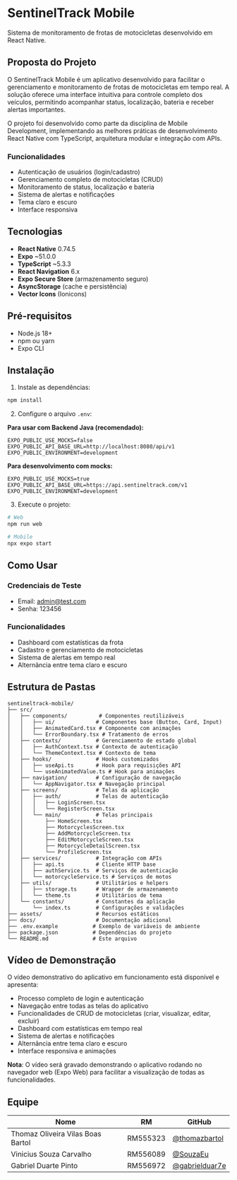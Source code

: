 # SentinelTrack Mobile

Sistema de monitoramento de frotas de motocicletas desenvolvido em React Native.

## Proposta do Projeto

O SentinelTrack Mobile é um aplicativo desenvolvido para facilitar o gerenciamento e monitoramento de frotas de motocicletas em tempo real. A solução oferece uma interface intuitiva para controle completo dos veículos, permitindo acompanhar status, localização, bateria e receber alertas importantes.

O projeto foi desenvolvido como parte da disciplina de Mobile Development, implementando as melhores práticas de desenvolvimento React Native com TypeScript, arquitetura modular e integração com APIs.

### Funcionalidades

- Autenticação de usuários (login/cadastro)
- Gerenciamento completo de motocicletas (CRUD)
- Monitoramento de status, localização e bateria
- Sistema de alertas e notificações
- Tema claro e escuro
- Interface responsiva

## Tecnologias

- **React Native** 0.74.5
- **Expo** ~51.0.0
- **TypeScript** ~5.3.3
- **React Navigation** 6.x
- **Expo Secure Store** (armazenamento seguro)
- **AsyncStorage** (cache e persistência)
- **Vector Icons** (Ionicons)

## Pré-requisitos

- Node.js 18+
- npm ou yarn
- Expo CLI

## Instalação

1. Instale as dependências:

```bash
npm install
```

2. Configure o arquivo `.env`:

**Para usar com Backend Java (recomendado):**
```env
EXPO_PUBLIC_USE_MOCKS=false
EXPO_PUBLIC_API_BASE_URL=http://localhost:8080/api/v1
EXPO_PUBLIC_ENVIRONMENT=development
```

**Para desenvolvimento com mocks:**
```env
EXPO_PUBLIC_USE_MOCKS=true
EXPO_PUBLIC_API_BASE_URL=https://api.sentineltrack.com/v1
EXPO_PUBLIC_ENVIRONMENT=development
```

3. Execute o projeto:

```bash
# Web
npm run web

# Mobile
npx expo start
```

## Como Usar

### Credenciais de Teste

- Email: admin@test.com
- Senha: 123456

### Funcionalidades

- Dashboard com estatísticas da frota
- Cadastro e gerenciamento de motocicletas
- Sistema de alertas em tempo real
- Alternância entre tema claro e escuro

## Estrutura de Pastas

```
sentineltrack-mobile/
├── src/
│   ├── components/          # Componentes reutilizáveis
│   │   ├── ui/             # Componentes base (Button, Card, Input)
│   │   ├── AnimatedCard.tsx # Componente com animações
│   │   └── ErrorBoundary.tsx # Tratamento de erros
│   ├── contexts/           # Gerenciamento de estado global
│   │   ├── AuthContext.tsx # Contexto de autenticação
│   │   └── ThemeContext.tsx # Contexto de tema
│   ├── hooks/              # Hooks customizados
│   │   ├── useApi.ts       # Hook para requisições API
│   │   └── useAnimatedValue.ts # Hook para animações
│   ├── navigation/         # Configuração de navegação
│   │   └── AppNavigator.tsx # Navegação principal
│   ├── screens/            # Telas da aplicação
│   │   ├── auth/           # Telas de autenticação
│   │   │   ├── LoginScreen.tsx
│   │   │   └── RegisterScreen.tsx
│   │   └── main/           # Telas principais
│   │       ├── HomeScreen.tsx
│   │       ├── MotorcyclesScreen.tsx
│   │       ├── AddMotorcycleScreen.tsx
│   │       ├── EditMotorcycleScreen.tsx
│   │       ├── MotorcycleDetailScreen.tsx
│   │       └── ProfileScreen.tsx
│   ├── services/           # Integração com APIs
│   │   ├── api.ts          # Cliente HTTP base
│   │   ├── authService.ts  # Serviços de autenticação
│   │   └── motorcycleService.ts # Serviços de motos
│   ├── utils/              # Utilitários e helpers
│   │   ├── storage.ts      # Wrapper de armazenamento
│   │   └── theme.ts        # Utilitários de tema
│   └── constants/          # Constantes da aplicação
│       └── index.ts        # Configurações e validações
├── assets/                 # Recursos estáticos
├── docs/                   # Documentação adicional
├── .env.example           # Exemplo de variáveis de ambiente
├── package.json           # Dependências do projeto
└── README.md              # Este arquivo
```

## Vídeo de Demonstração

O vídeo demonstrativo do aplicativo em funcionamento está disponível e apresenta:

- Processo completo de login e autenticação
- Navegação entre todas as telas do aplicativo
- Funcionalidades de CRUD de motocicletas (criar, visualizar, editar, excluir)
- Dashboard com estatísticas em tempo real
- Sistema de alertas e notificações
- Alternância entre tema claro e escuro
- Interface responsiva e animações

**Nota**: O vídeo será gravado demonstrando o aplicativo rodando no navegador web (Expo Web) para facilitar a visualização de todas as funcionalidades.

## Equipe

| Nome                              | RM       | GitHub                                             |
| --------------------------------- | -------- | -------------------------------------------------- |
| Thomaz Oliveira Vilas Boas Bartol | RM555323 | [@thomazbartol](https://github.com/thomazbartol)   |
| Vinicius Souza Carvalho           | RM556089 | [@SouzaEu](https://github.com/SouzaEu)             |
| Gabriel Duarte Pinto              | RM556972 | [@gabrielduar7e](https://github.com/gabrielduar7e) |
